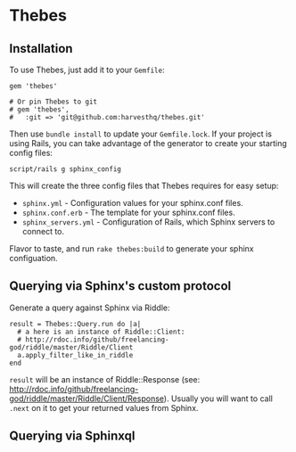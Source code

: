 Thebes
======

Installation
------------

To use Thebes, just add it to your `Gemfile`:

    gem 'thebes'
    
    # Or pin Thebes to git
    # gem 'thebes',
    #   :git => 'git@github.com:harvesthq/thebes.git'

Then use `bundle install` to update your `Gemfile.lock`.  If your project is using
Rails, you can take advantage of the generator to create your starting config files:

    script/rails g sphinx_config

This will create the three config files that Thebes requires for easy setup:

* `sphinx.yml` - Configuration values for your sphinx.conf files.
* `sphinx.conf.erb` - The template for your sphinx.conf files.
* `sphinx_servers.yml` - Configuration of Rails, which Sphinx servers to connect to.

Flavor to taste, and run `rake thebes:build` to generate your sphinx configuation.

Querying via Sphinx's custom protocol
-------------------------------------

Generate a query against Sphinx via Riddle:

    result = Thebes::Query.run do |a|
      # a here is an instance of Riddle::Client:
      # http://rdoc.info/github/freelancing-god/riddle/master/Riddle/Client
      a.apply_filter_like_in_riddle
    end 

`result` will be an instance of Riddle::Response (see:
http://rdoc.info/github/freelancing-god/riddle/master/Riddle/Client/Response).
Usually you will want to call `.next` on it to get your returned values from
Sphinx.

Querying via Sphinxql
---------------------

